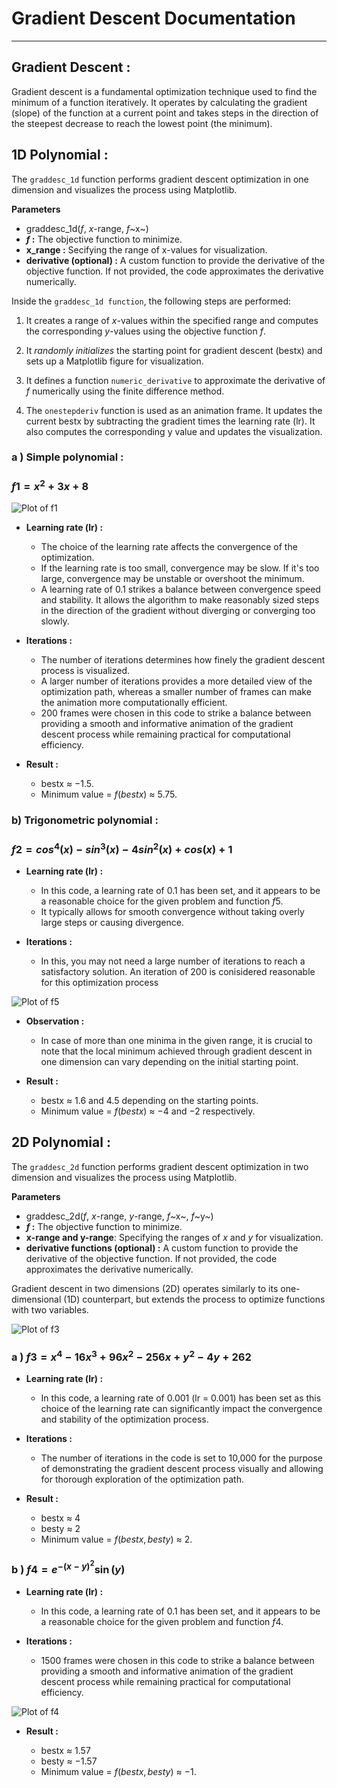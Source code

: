 # Gradient Descent Documentation

---

## Gradient Descent : 
Gradient descent is a fundamental optimization technique used to find the minimum of a function iteratively. It operates by calculating the gradient (slope) of the function at a current point and takes steps in the direction of the steepest decrease to reach the lowest point (the minimum).



## 1D Polynomial :

The `graddesc_1d` function performs gradient descent optimization in one dimension and visualizes the process using Matplotlib.

**Parameters**
- graddesc_1d($f$, $x$-range, $f$~x~)
- **$f$ :** The objective function to minimize.
- **x_range :** Secifying the range of x-values for visualization.
- **derivative (optional) :** A custom function to provide the derivative of the objective function. If not provided, the code approximates the derivative numerically.

Inside the `graddesc_1d function`, the following steps are performed:


1. It creates a range of $x$-values within the specified range and computes the corresponding $y$-values using the objective function $f$.

2. It *randomly initializes* the starting point for gradient descent (bestx) and sets up a Matplotlib figure for visualization.

3. It defines a function `numeric_derivative` to approximate the derivative of $f$ numerically using the finite difference method.

4. The `onestepderiv` function is used as an animation frame. It updates the current bestx by subtracting the gradient times the learning rate (lr). It also computes the corresponding y value and updates the visualization.


### a ) Simple polynomial :
### $f1 = x ^ 2 + 3x + 8$

![Plot of f1](test.png)


- **Learning rate (lr) :**

  * The choice of the learning rate affects the convergence of the optimization. 
  * If the learning rate is too small, convergence may be slow. If it's too large, convergence may be unstable or overshoot the minimum.
  * A learning rate of 0.1 strikes a balance between convergence speed and stability. It allows the algorithm to make reasonably sized steps in the direction of the gradient without diverging or converging too slowly.


- **Iterations :**

  * The number of iterations determines how finely the gradient descent process is visualized.
  * A larger number of iterations provides a more detailed view of the optimization path, whereas a smaller number of frames can make the animation more computationally efficient.
  * 200 frames were chosen in this code to strike a balance between providing a smooth and informative animation of the gradient descent process while remaining practical for computational efficiency.


- **Result :**

  * bestx  &asymp; $- 1.5$.
  * Minimum value  = $f(bestx)$ &asymp; $5.75$.

### b) Trigonometric polynomial :


### $f2 = cos^4(x) - sin^3(x) - 4sin^2(x) + cos(x) + 1$


- **Learning rate (lr) :**

  * In this code, a learning rate of 0.1 has been set, and it appears to be a reasonable choice for the given problem and function $f5$.
  * It typically allows for smooth convergence without taking overly large steps or causing divergence. 

- **Iterations :**

  -  In this, you may not need a large number of iterations to reach a satisfactory solution. An iteration of 200 is conisidered reasonable for this optimization process

![Plot of f5](test5.png)


- **Observation :**

  - In case of more than one minima in the given range,  it is crucial to note that the local minimum achieved through gradient descent in one dimension can vary depending on the initial starting point.

- **Result :**

  - bestx  &asymp; $1.6$ and $4.5$ depending on the starting points.
  - Minimum value  = $f(bestx)$ &asymp; $-4$ and $-2$ respectively.

## 2D Polynomial :

The `graddesc_2d` function performs gradient descent optimization in two dimension and visualizes the process using Matplotlib.

**Parameters**
- graddesc_2d($f$, $x$-range, $y$-range, $f$~x~, $f$~y~)
- **$f$ :** The objective function to minimize.
- **x-range and y-range**: Specifying the ranges of $x$ and $y$ for visualization.
- **derivative functions (optional) :** A custom function to provide the derivative of the objective function. If not provided, the code approximates the derivative numerically.

Gradient descent in two dimensions (2D) operates similarly to its one-dimensional (1D) counterpart, but extends the process to optimize functions with two variables.

![Plot of f3](test2.png)

### a ) $f3 = x^4 - 16x^3 + 96x^2 - 256x + y^2 - 4y + 262$



- **Learning rate (lr) :**
  - In this code, a learning rate of 0.001 (lr = 0.001) has been set as this choice of the learning rate can significantly impact the convergence and stability of the optimization process.

- **Iterations :**
  - The number of iterations in the code is set to 10,000 for the purpose of demonstrating the gradient descent process visually and allowing for thorough exploration of the optimization path.

- **Result :**

  - bestx  &asymp; $4$
  - besty  &asymp; $2$
  - Minimum value  = $f(bestx, besty)$ &asymp; $2$.

### b ) $f4 = e^{-(x - y)^2} \sin(y)$


- **Learning rate (lr) :**
  - In this code, a learning rate of 0.1 has been set, and it appears to be a reasonable choice for the given problem and function $f4$.


- **Iterations :**

  - 1500 frames were chosen in this code to strike a balance between providing a smooth and informative animation of the gradient descent process while remaining practical for computational efficiency.

![Plot of f4](test4.png)

- **Result :**

  - bestx  &asymp; $1.57$
  - besty  &asymp; $- 1.57$
  - Minimum value  = $f(bestx, besty)$ &asymp; $-1$.





